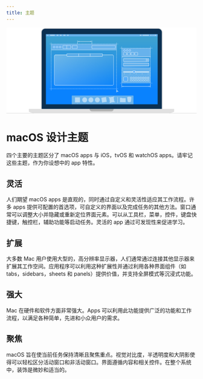 ```yaml
---
title: 主题
---
```


![macOS 人机交互指南](./../../public/images/1-macOS/themes/macOSHIG_Hero.svg)
# macOS 设计主题
四个主要的主题区分了 macOS apps 与 iOS，tvOS 和 watchOS apps。请牢记这些主题，作为你设想中的 app 特性。

## 灵活
人们期望 macOS apps 是直观的，同时通过自定义和灵活性适应其工作流程。许多 apps 提供可配置的首选项，可自定义的界面以及完成任务的其他方法。窗口通常可以调整大小并隐藏或重新定位界面元素。可以从工具栏，菜单，控件，键盘快捷键，触控栏，辅助功能等启动任务。灵活的 app 通过可发现性来促进学习。

## 扩展
大多数 Mac 用户使用大型的，高分辨率显示器，人们通常通过连接其他显示器来扩展其工作空间。应用程序可以利用这种扩展性并通过利用各种界面组件（如tabs，sidebars，sheets 和 panels）提供价值，并支持全屏模式等沉浸式功能。

## 强大
Mac 在硬件和软件方面非常强大。Apps 可以利用此功能提供广泛的功能和工作流程，以满足各种简单，先进和小众用户的需求。

## 聚焦
macOS 旨在使当前任务保持清晰且聚焦重点。视觉对比度，半透明度和大阴影使得可以轻松区分活动窗口和非活动窗口。界面遵循内容和相关控件。在整个系统中，装饰是微妙和适当的。